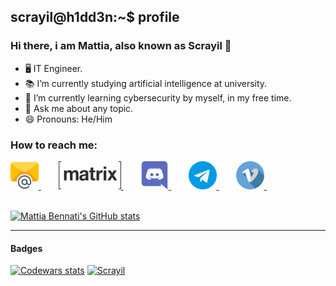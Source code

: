 ## scrayil@h1dd3n:~$ profile

### Hi there, i am Mattia, also known as Scrayil 👋

<!--
**Scrayil/Scrayil** is a ✨ _special_ ✨ repository because its `README.md` (this file) appears on your GitHub profile.
-->

- 🖥️ IT Engineer.
- 📚 I’m currently studying artificial intelligence at university.
- 🌱 I’m currently learning cybersecurity by myself, in my free time.
- 💬 Ask me about any topic.
- 😄 Pronouns: He/Him

### How to reach me:
<a href="mailto:mattia.bennati@mailbox.org">
  <img src="https://github.com/Scrayil/Scrayil/blob/master/email.png" width="45" height="45">
</a>&nbsp;&nbsp;&nbsp;&nbsp;&nbsp;&nbsp;
<a href="https://matrix.to/#/@scrayil:matrix.org">
  <img src="https://github.com/Scrayil/Scrayil/blob/master/matrix.svg" width="100" height="45">
</a>&nbsp;&nbsp;&nbsp;&nbsp;&nbsp;&nbsp;
<a href="https://discordapp.com/users/481689811619545101">
  <img src="https://github.com/Scrayil/Scrayil/blob/master/discord.png" width="45" height="45">
</a>&nbsp;&nbsp;&nbsp;&nbsp;&nbsp;&nbsp;
<a href="https://t.me/Scrayil">
  <img src="https://github.com/Scrayil/Scrayil/blob/master/telegram.png" width="45" height="45">
</a>&nbsp;&nbsp;&nbsp;&nbsp;&nbsp;&nbsp;
<a href="https://vimeo.com/user135105416">
  <img src="https://github.com/Scrayil/Scrayil/blob/master/vimeo.png" width="45" height="45">
</a>&nbsp;&nbsp;&nbsp;&nbsp;&nbsp;&nbsp;

<br>
<br>

<!-- The following line shows an image containing the github stats -->
[![Mattia Bennati's GitHub stats](https://github-readme-stats.vercel.app/api?username=Scrayil&theme=onedark&ivate=true&count_private=true&show_icons=true)](https://github.com/Scrayil/)

---
#### Badges
[![Codewars stats](https://www.codewars.com/users/Scrayil/badges/large)](https://www.codewars.com/users/Scrayil)  [![Scrayil](https://www.hackthebox.eu/badge/image/498656)](https://app.hackthebox.com/profile/498656)
